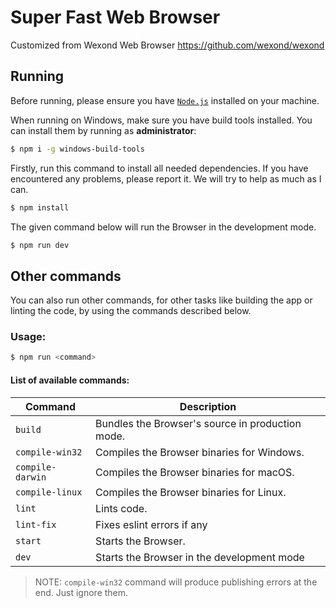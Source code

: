 # Super Fast Web Browser

Customized from Wexond Web Browser
https://github.com/wexond/wexond

## Running

Before running, please ensure you have [`Node.js`](https://nodejs.org/en/) installed on your machine.

When running on Windows, make sure you have build tools installed. You can install them by running as **administrator**:

```bash
$ npm i -g windows-build-tools
```

Firstly, run this command to install all needed dependencies. If you have encountered any problems, please report it. We will try to help as much as I can.

```bash
$ npm install
```

The given command below will run the Browser in the development mode.

```bash
$ npm run dev
```

## Other commands

You can also run other commands, for other tasks like building the app or linting the code, by using the commands described below.

### Usage:

```bash
$ npm run <command>
```

#### List of available commands:

| Command          | Description                                 |
| ---------------- | ------------------------------------------- |
| `build`          | Bundles the Browser's source in production mode. |
| `compile-win32`  | Compiles the Browser binaries for Windows.       |
| `compile-darwin` | Compiles the Browser binaries for macOS.         |
| `compile-linux`  | Compiles the Browser binaries for Linux.         |
| `lint`           | Lints code.                                 |
| `lint-fix`       | Fixes eslint errors if any                  |
| `start`          | Starts the Browser.                              |
| `dev`            | Starts the Browser in the development mode       |

> NOTE: `compile-win32` command will produce publishing errors at the end. Just ignore them.
